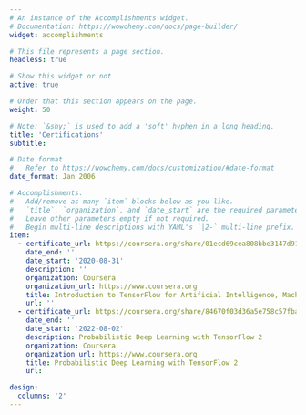 ```yaml
---
# An instance of the Accomplishments widget.
# Documentation: https://wowchemy.com/docs/page-builder/
widget: accomplishments

# This file represents a page section.
headless: true

# Show this widget or not 
active: true

# Order that this section appears on the page.
weight: 50

# Note: `&shy;` is used to add a 'soft' hyphen in a long heading.
title: 'Certifications'
subtitle:

# Date format
#   Refer to https://wowchemy.com/docs/customization/#date-format
date_format: Jan 2006

# Accomplishments.
#   Add/remove as many `item` blocks below as you like.
#   `title`, `organization`, and `date_start` are the required parameters.
#   Leave other parameters empty if not required.
#   Begin multi-line descriptions with YAML's `|2-` multi-line prefix.
item:
  - certificate_url: https://coursera.org/share/01ecd69cea808bbe3147d9166b3f28f2
    date_end: ''
    date_start: '2020-08-31'
    description: ''
    organization: Coursera
    organization_url: https://www.coursera.org
    title: Introduction to TensorFlow for Artificial Intelligence, Machine Learning, and Deep Learning
    url: ''
  - certificate_url: https://coursera.org/share/84670f03d36a5e758c57fbaa9d1380c4
    date_end: ''
    date_start: '2022-08-02'
    description: Probabilistic Deep Learning with TensorFlow 2
    organization: Coursera
    organization_url: https://www.coursera.org
    title: Probabilistic Deep Learning with TensorFlow 2
    url: 

design:
  columns: '2'
---
```

